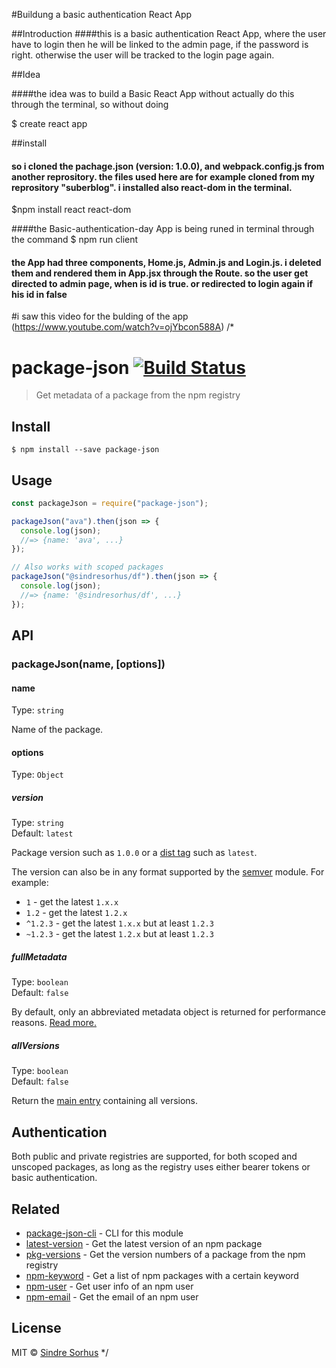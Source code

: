 #Buildung a basic authentication React App

##Introduction
####this is a basic authentication React App, where the user have to login then he will be linked to the admin page, if the password is right. otherwise the user will be tracked to the login page again.

##Idea

####the idea was to build a Basic React App without actually do this through the terminal, so without doing

$ create react app

##install

#### so i cloned the pachage.json (version: 1.0.0), and webpack.config.js from another reprository. the files used here are for example cloned from my reprository "suberblog". i installed also react-dom in the terminal.

$npm install react react-dom

####the Basic-authentication-day App is being runed in terminal through the command
$ npm run client

#### the App had three components, Home.js, Admin.js and Login.js. i deleted them and rendered them in App.jsx through the Route. so the user get directed to admin page, when is id is true. or redirected to login again if his id in false

#i saw this video for the bulding of the app
(https://www.youtube.com/watch?v=ojYbcon588A)
/\*

# package-json [![Build Status](https://travis-ci.org/sindresorhus/package-json.svg?branch=master)](https://travis-ci.org/sindresorhus/package-json)

> Get metadata of a package from the npm registry

## Install

```
$ npm install --save package-json
```

## Usage

```js
const packageJson = require("package-json");

packageJson("ava").then(json => {
  console.log(json);
  //=> {name: 'ava', ...}
});

// Also works with scoped packages
packageJson("@sindresorhus/df").then(json => {
  console.log(json);
  //=> {name: '@sindresorhus/df', ...}
});
```

## API

### packageJson(name, [options])

#### name

Type: `string`

Name of the package.

#### options

Type: `Object`

##### version

Type: `string`<br>
Default: `latest`

Package version such as `1.0.0` or a [dist tag](https://docs.npmjs.com/cli/dist-tag) such as `latest`.

The version can also be in any format supported by the [semver](https://github.com/npm/node-semver) module. For example:

* `1` - get the latest `1.x.x`
* `1.2` - get the latest `1.2.x`
* `^1.2.3` - get the latest `1.x.x` but at least `1.2.3`
* `~1.2.3` - get the latest `1.2.x` but at least `1.2.3`

##### fullMetadata

Type: `boolean`<br>
Default: `false`

By default, only an abbreviated metadata object is returned for performance reasons. [Read more.](https://github.com/npm/registry/blob/master/docs/responses/package-metadata.md)

##### allVersions

Type: `boolean`<br>
Default: `false`

Return the [main entry](https://registry.npmjs.org/ava) containing all versions.

## Authentication

Both public and private registries are supported, for both scoped and unscoped packages, as long as the registry uses either bearer tokens or basic authentication.

## Related

* [package-json-cli](https://github.com/sindresorhus/package-json-cli) - CLI for this module
* [latest-version](https://github.com/sindresorhus/latest-version) - Get the latest version of an npm package
* [pkg-versions](https://github.com/sindresorhus/pkg-versions) - Get the version numbers of a package from the npm registry
* [npm-keyword](https://github.com/sindresorhus/npm-keyword) - Get a list of npm packages with a certain keyword
* [npm-user](https://github.com/sindresorhus/npm-user) - Get user info of an npm user
* [npm-email](https://github.com/sindresorhus/npm-email) - Get the email of an npm user

## License

MIT © [Sindre Sorhus](https://sindresorhus.com)
\*/
